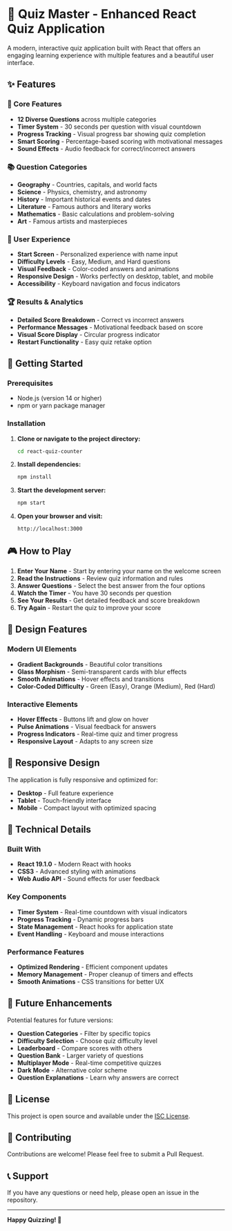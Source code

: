 # 🧠 Quiz Master - Enhanced React Quiz Application

A modern, interactive quiz application built with React that offers an engaging learning experience with multiple features and a beautiful user interface.

## ✨ Features

### 🎯 Core Features
- **12 Diverse Questions** across multiple categories
- **Timer System** - 30 seconds per question with visual countdown
- **Progress Tracking** - Visual progress bar showing quiz completion
- **Smart Scoring** - Percentage-based scoring with motivational messages
- **Sound Effects** - Audio feedback for correct/incorrect answers

### 📚 Question Categories
- **Geography** - Countries, capitals, and world facts
- **Science** - Physics, chemistry, and astronomy
- **History** - Important historical events and dates
- **Literature** - Famous authors and literary works
- **Mathematics** - Basic calculations and problem-solving
- **Art** - Famous artists and masterpieces

### 🎨 User Experience
- **Start Screen** - Personalized experience with name input
- **Difficulty Levels** - Easy, Medium, and Hard questions
- **Visual Feedback** - Color-coded answers and animations
- **Responsive Design** - Works perfectly on desktop, tablet, and mobile
- **Accessibility** - Keyboard navigation and focus indicators

### 🏆 Results & Analytics
- **Detailed Score Breakdown** - Correct vs incorrect answers
- **Performance Messages** - Motivational feedback based on score
- **Visual Score Display** - Circular progress indicator
- **Restart Functionality** - Easy quiz retake option

## 🚀 Getting Started

### Prerequisites
- Node.js (version 14 or higher)
- npm or yarn package manager

### Installation

1. **Clone or navigate to the project directory:**
   ```bash
   cd react-quiz-counter
   ```

2. **Install dependencies:**
   ```bash
   npm install
   ```

3. **Start the development server:**
   ```bash
   npm start
   ```

4. **Open your browser and visit:**
   ```
   http://localhost:3000
   ```

## 🎮 How to Play

1. **Enter Your Name** - Start by entering your name on the welcome screen
2. **Read the Instructions** - Review quiz information and rules
3. **Answer Questions** - Select the best answer from the four options
4. **Watch the Timer** - You have 30 seconds per question
5. **See Your Results** - Get detailed feedback and score breakdown
6. **Try Again** - Restart the quiz to improve your score

## 🎨 Design Features

### Modern UI Elements
- **Gradient Backgrounds** - Beautiful color transitions
- **Glass Morphism** - Semi-transparent cards with blur effects
- **Smooth Animations** - Hover effects and transitions
- **Color-Coded Difficulty** - Green (Easy), Orange (Medium), Red (Hard)

### Interactive Elements
- **Hover Effects** - Buttons lift and glow on hover
- **Pulse Animations** - Visual feedback for answers
- **Progress Indicators** - Real-time quiz and timer progress
- **Responsive Layout** - Adapts to any screen size

## 📱 Responsive Design

The application is fully responsive and optimized for:
- **Desktop** - Full feature experience
- **Tablet** - Touch-friendly interface
- **Mobile** - Compact layout with optimized spacing

## 🔧 Technical Details

### Built With
- **React 19.1.0** - Modern React with hooks
- **CSS3** - Advanced styling with animations
- **Web Audio API** - Sound effects for user feedback

### Key Components
- **Timer System** - Real-time countdown with visual indicators
- **Progress Tracking** - Dynamic progress bars
- **State Management** - React hooks for application state
- **Event Handling** - Keyboard and mouse interactions

### Performance Features
- **Optimized Rendering** - Efficient component updates
- **Memory Management** - Proper cleanup of timers and effects
- **Smooth Animations** - CSS transitions for better UX

## 🎯 Future Enhancements

Potential features for future versions:
- **Question Categories** - Filter by specific topics
- **Difficulty Selection** - Choose quiz difficulty level
- **Leaderboard** - Compare scores with others
- **Question Bank** - Larger variety of questions
- **Multiplayer Mode** - Real-time competitive quizzes
- **Dark Mode** - Alternative color scheme
- **Question Explanations** - Learn why answers are correct

## 📄 License

This project is open source and available under the [ISC License](LICENSE).

## 🤝 Contributing

Contributions are welcome! Please feel free to submit a Pull Request.

## 📞 Support

If you have any questions or need help, please open an issue in the repository.

---

**Happy Quizzing! 🎉**
